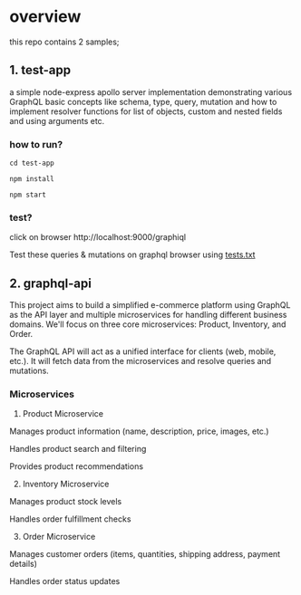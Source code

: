 # overview
this repo contains 2 samples;
## 1. test-app
a simple node-express apollo server implementation demonstrating various GraphQL basic concepts like schema, type, query, mutation and how to implement resolver functions for list of objects, custom and nested fields and using arguments etc.
### how to run?
`cd test-app`

`npm install`

`npm start`
### test?
click on browser http://localhost:9000/graphiql

Test these queries & mutations on graphql browser using [tests.txt](/tests.txt)
## 2. graphql-api
This project aims to build a simplified e-commerce platform using GraphQL as the API layer and multiple microservices for handling different business domains. We'll focus on three core microservices: Product, Inventory, and Order.

The GraphQL API will act as a unified interface for clients (web, mobile, etc.). It will fetch data from the microservices and resolve queries and mutations.
### Microservices
1. Product Microservice

Manages product information (name, description, price, images, etc.)

Handles product search and filtering

Provides product recommendations

2. Inventory Microservice

Manages product stock levels

Handles order fulfillment checks

3. Order Microservice

Manages customer orders (items, quantities, shipping address, payment details)

Handles order status updates


 
